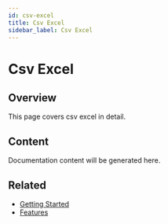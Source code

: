 ```yaml
---
id: csv-excel
title: Csv Excel
sidebar_label: Csv Excel
---
```


# Csv Excel

## Overview

This page covers csv excel in detail.

## Content

Documentation content will be generated here.

## Related

- [Getting Started](/docs/getting-started)
- [Features](/docs/features)

